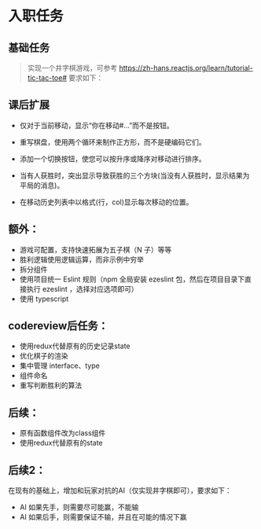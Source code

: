 # 入职任务

## 基础任务

>  实现一个井字棋游戏，可参考 https://zh-hans.reactjs.org/learn/tutorial-tic-tac-toe# 要求如下：

## 课后扩展

- 仅对于当前移动，显示“你在移动#…”而不是按钮。

- 重写棋盘，使用两个循环来制作正方形，而不是硬编码它们。

- 添加一个切换按钮，使您可以按升序或降序对移动进行排序。

- 当有人获胜时，突出显示导致获胜的三个方块(当没有人获胜时，显示结果为平局的消息)。

- 在移动历史列表中以格式(行，col)显示每次移动的位置。


## 额外：

- 游戏可配置，支持快速拓展为五子棋（N 子）等等
- 胜利逻辑使用逻辑运算，而非示例中穷举
- 拆分组件
- 使用项目统一 Eslint 规则（npm 全局安装 ezeslint 包，然后在项目目录下直接执行 ezeslint ，选择对应选项即可）
- 使用 typescript

## codereview后任务：

- 使用redux代替原有的历史记录state
- 优化棋子的渲染
- 集中管理 interface、type
- 组件命名
- 重写判断胜利的算法

## 后续：

- 原有函数组件改为class组件
- 使用redux代替原有的state

## 后续2：

在现有的基础上，增加和玩家对抗的AI（仅实现井字棋即可），要求如下：
- AI 如果先手，则需要尽可能赢，不能输
- AI 如果后手，则需要保证不输，并且在可能的情况下赢
